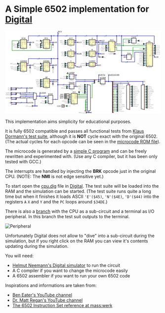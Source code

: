 # A Simple 6502 implementation for [Digital](https://github.com/hneemann/Digital)
![Circuit](cpu.svg)

This implementation aims simplicity for educational purposes.

It is fully 6502 compatible and passes all functional tests from [Klaus Dormann's test suite](https://github.com/Klaus2m5/6502_65C02_functional_tests), although it is **NOT** cycle exact with the original 6502. (The actual cycles for each opcode can be seen in the [microcode ROM file](ucode/ucode.hex)).

The microcode is generated by a [simple C program](ucode/ucode.c) and can be freely rewritten and experimented with. (Use any C compiler, but it has been only tested with GCC.)

The interrupts are handled by injecting the **BRK** opcode just in the original CPU. (NOTE: The **NMI** is not edge sensitive yet.)

To start open the [cpu.dig](cpu.dig) file in [Digital](https://github.com/hneemann/Digital). The test suite will be loaded into the RAM and the simulation can be started. (The test suite runs quite a long time but when it finishes it loads ASCII `'E'($45)`, `'N'($4E)`, `'D'($44)` into the registers `A` `X` and `Y` and the `PC` loops around `$34DE`.)

There is also a [branch](../peripheral) with the CPU as a sub-circuit and a terminal as I/O peripheral. In this branch the test suit outputs to the terminal.

![Peripheral](../peripheral/6502.svg)

Unfortunately Digital does not allow to "dive" into a sub-circuit during the simulation, but if you right click on the RAM you can view it's contents updating during the simulation.

You will need:
- [Helmut Neemann's Digital simulator](https://github.com/hneemann/Digital) to run the circuit
- A C compiler if you want to change the microcode easily
- A 6502 assembler if you want to run your own 6502 code

Inspirations and informations are taken from:
- [Ben Eater's YouTube channel](https://www.youtube.com/@BenEater)
- [Dr. Matt Regan's YouTube channel](https://www.youtube.com/@DrMattRegan)
- [The 6502 Instruction Set reference at mass:werk](https://www.masswerk.at/6502/6502_instruction_set.html)